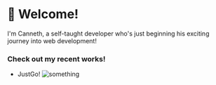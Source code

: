 # 👋 Welcome!
I'm Canneth, a self-taught developer who's just beginning his exciting journey into web development!

### Check out my recent works!
- JustGo! ![something](https://img.shields.io/badge/dev%20status-active-orange)
